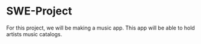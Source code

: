 # SWE-Project

For this project, we will be making a music app. This app will be able to hold artists music catalogs.
